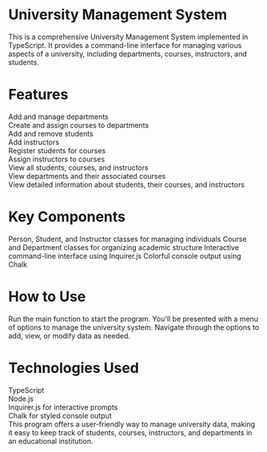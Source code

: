 # University Management System
This is a comprehensive University Management System implemented in TypeScript. It provides a command-line interface for managing various aspects of a university, including departments, courses, instructors, and students.<br>

# Features
Add and manage departments<br>
Create and assign courses to departments<br>
Add and remove students<br>
Add instructors<br>
Register students for courses<br>
Assign instructors to courses<br>
View all students, courses, and instructors<br>
View departments and their associated courses<br>
View detailed information about students, their courses, and instructors<br>
# Key Components
Person, Student, and Instructor classes for managing individuals
Course and Department classes for organizing academic structure
Interactive command-line interface using Inquirer.js
Colorful console output using Chalk
# How to Use
Run the main function to start the program. You'll be presented with a menu of options to manage the university system. Navigate through the options to add, view, or modify data as needed.<br>

# Technologies Used
TypeScript<br>
Node.js<br>
Inquirer.js for interactive prompts<br>
Chalk for styled console output<br>
This program offers a user-friendly way to manage university data, making it easy to keep track of students, courses, instructors, and departments in an educational institution.

